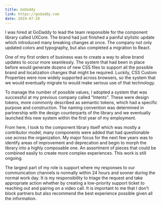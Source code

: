```yaml
---
title: GoDaddy
link: https://godaddy.com
date: 2019-07-28
---
```


I was hired at GoDaddy to lead the team responsible for the component library called UXCore. The brand had just finished a painful stylistic update which introduced many breaking changes at once. The company not only updated colors and typography, but also completed a migration to React.

One of my first orders of business was to create a way to allow brand updates to occur more seamlessly. The system that had been in place before would generate dozens of new CSS files to support all the possible brand and localization changes that might be required. Luckily, CSS Custom Properties were now widely supported across browsers, so the system that we would eventually migrate to would make serious use of that technology.

To manage the number of possible values, I adopted a system that was successful at my previous company called "Intents". These were design tokens, more commonly described as semantic tokens, which had a specific purpose and construction. The naming convention was determined in partnership with the design counterparts of the library and we eventually launched this new system within the first year of my employment.

From here, I took to the component library itself which was mostly a contributor model; many components were added that had questionable use across the organization. My major focus for the next few years was to identify areas of improvement and deprecation and begin to morph the library into a highly composable one. An assortment of pieces that could be combined easily to create more complex experiences. This work is still ongoing.

The largest part of my role is support where my responses to our communication channels is normally within 24 hours and sooner during the normal work day. It is my responsibility to triage the request and take appropriate action whether by creating a low-priority support ticket to reaching out and pairing on a video call. It is important to me that I don't block partners but also recommend the best experience possible given all the information.
